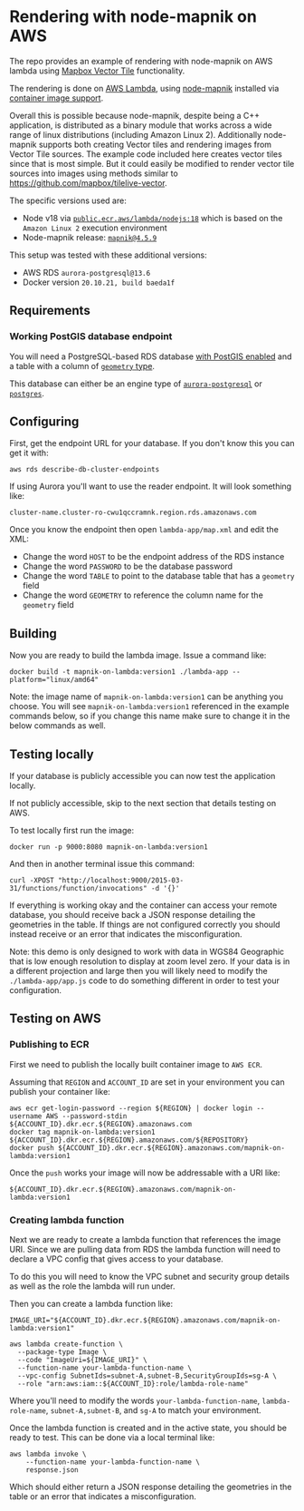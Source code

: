 # Rendering with node-mapnik on AWS

The repo provides an example of rendering with node-mapnik on AWS lambda using [Mapbox Vector Tile](https://github.com/mapbox/vector-tile-spec) functionality.

The rendering is done on [AWS Lambda](https://aws.amazon.com/lambda/), using [node-mapnik](https://github.com/mapnik/node-mapnik) installed via [container image support](https://aws.amazon.com/blogs/aws/new-for-aws-lambda-container-image-support/).

Overall this is possible because node-mapnik, despite being a C++ application, is distributed as a binary module that works across a wide range of linux distributions (including Amazon Linux 2). Additionally node-mapnik supports both creating Vector tiles and rendering images from Vector Tile sources. The example code included here creates vector tiles since that is most simple. But it could easily be modified to render vector tile sources into images using methods similar to https://github.com/mapbox/tilelive-vector.

The specific versions used are:

 - Node v18 via [`public.ecr.aws/lambda/nodejs:18`](https://gallery.ecr.aws/lambda/nodejs) which is based on the `Amazon Linux 2` execution environment
 - Node-mapnik release: [`mapnik@4.5.9`](https://www.npmjs.com/package/mapnik)

This setup was tested with these additional versions:

 - AWS RDS `aurora-postgresql@13.6`
 - Docker version `20.10.21, build baeda1f`

## Requirements

### Working PostGIS database endpoint

You will need a PostgreSQL-based RDS database [with PostGIS enabled](https://docs.aws.amazon.com/AmazonRDS/latest/UserGuide/Appendix.PostgreSQL.CommonDBATasks.PostGIS.html) and a table with a column of [`geometry` type](https://www.postgis.net/workshops/postgis-intro/geometries.html).

This database can either be an engine type of [`aurora-postgresql`](https://docs.aws.amazon.com/AmazonRDS/latest/AuroraUserGuide/Aurora.AuroraPostgreSQL.html) or [`postgres`](https://docs.aws.amazon.com/AmazonRDS/latest/UserGuide/CHAP_PostgreSQL.html).

## Configuring

First, get the endpoint URL for your database. If you don't know this you can get it with:

```
aws rds describe-db-cluster-endpoints
```

If using Aurora you'll want to use the reader endpoint. It will look something like:

```
cluster-name.cluster-ro-cwu1qccramnk.region.rds.amazonaws.com
```

Once you know the endpoint then open `lambda-app/map.xml` and edit the XML:
  - Change the word `HOST` to be the endpoint address of the RDS instance
  - Change the word `PASSWORD` to be the database password
  - Change the word `TABLE` to point to the database table that has a `geometry` field
  - Change the word `GEOMETRY` to reference the column name for the `geometry` field

## Building

Now you are ready to build the lambda image. Issue a command like:

```
docker build -t mapnik-on-lambda:version1 ./lambda-app --platform="linux/amd64"
```

Note: the image name of `mapnik-on-lambda:version1` can be anything you choose. You will see `mapnik-on-lambda:version1` referenced in the example commands below, so if you change this name make sure to change it in the below commands as well.

## Testing locally

If your database is publicly accessible you can now test the application locally.

If not publicly accessible, skip to the next section that details testing on AWS.

To test locally first run the image:

```
docker run -p 9000:8080 mapnik-on-lambda:version1
```

And then in another terminal issue this command:

```
curl -XPOST "http://localhost:9000/2015-03-31/functions/function/invocations" -d '{}'
```

If everything is working okay and the container can access your remote database, you should receive back a JSON response detailing the geometries in the table. If things are not configured correctly you should instead receive or an error that indicates the misconfiguration.

Note: this demo is only designed to work with data in WGS84 Geographic that is low enough resolution to display at zoom level zero. If your data is in a different projection and large then you will likely need to modify the `./lambda-app/app.js` code to do something different in order to test your configuration.


## Testing on AWS

### Publishing to ECR

First we need to publish the locally built container image to `AWS ECR`.

Assuming that `REGION` and `ACCOUNT_ID` are set in your environment you can publish your container like:

```
aws ecr get-login-password --region ${REGION} | docker login --username AWS --password-stdin ${ACCOUNT_ID}.dkr.ecr.${REGION}.amazonaws.com
docker tag mapnik-on-lambda:version1 ${ACCOUNT_ID}.dkr.ecr.${REGION}.amazonaws.com/${REPOSITORY}
docker push ${ACCOUNT_ID}.dkr.ecr.${REGION}.amazonaws.com/mapnik-on-lambda:version1
```

Once the `push` works your image will now be addressable with a URI like:

```
${ACCOUNT_ID}.dkr.ecr.${REGION}.amazonaws.com/mapnik-on-lambda:version1
```

### Creating lambda function

Next we are ready to create a lambda function that references the image URI. Since we are pulling data from RDS the lambda function will need to declare a VPC config that gives access to your database.

To do this you will need to know the VPC subnet and security group details as well as the role the lambda will run under.

Then you can create a lambda function like:

```
IMAGE_URI="${ACCOUNT_ID}.dkr.ecr.${REGION}.amazonaws.com/mapnik-on-lambda:version1"

aws lambda create-function \
  --package-type Image \
  --code "ImageUri=${IMAGE_URI}" \
  --function-name your-lambda-function-name \
  --vpc-config SubnetIds=subnet-A,subnet-B,SecurityGroupIds=sg-A \
  --role "arn:aws:iam::${ACCOUNT_ID}:role/lambda-role-name"
```

Where you'll need to modify the words `your-lambda-function-name`, `lambda-role-name`, `subnet-A,subnet-B`, and `sg-A` to match your environment.

Once the lambda function is created and in the active state, you should be ready to test. This can be done via a local terminal like:

```
aws lambda invoke \
    --function-name your-lambda-function-name \
    response.json
```

Which should either return a JSON response detailing the geometries in the table or an error that indicates a misconfiguration.
